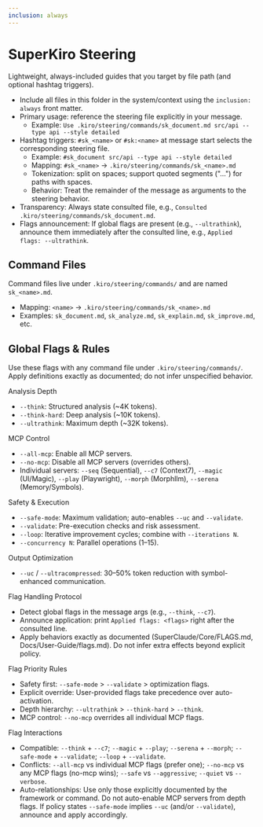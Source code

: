 ```yaml
---
inclusion: always
---
```


# SuperKiro Steering

Lightweight, always-included guides that you target by file path (and optional hashtag triggers).

- Include all files in this folder in the system/context using the `inclusion: always` front matter.
- Primary usage: reference the steering file explicitly in your message.
  - Example: `Use .kiro/steering/commands/sk_document.md src/api --type api --style detailed`
- Hashtag triggers: `#sk_<name>` or `#sk:<name>` at message start selects the corresponding steering file.
  - Example: `#sk_document src/api --type api --style detailed`
  - Mapping: `#sk_<name>` → `.kiro/steering/commands/sk_<name>.md`
  - Tokenization: split on spaces; support quoted segments ("...") for paths with spaces.
  - Behavior: Treat the remainder of the message as arguments to the steering behavior.
- Transparency: Always state consulted file, e.g., `Consulted .kiro/steering/commands/sk_document.md`.
- Flags announcement: If global flags are present (e.g., `--ultrathink`), announce them immediately after the consulted line, e.g., `Applied flags: --ultrathink`.

## Command Files

Command files live under `.kiro/steering/commands/` and are named `sk_<name>.md`.
- Mapping: `<name>` → `.kiro/steering/commands/sk_<name>.md`
- Examples: `sk_document.md`, `sk_analyze.md`, `sk_explain.md`, `sk_improve.md`, etc.

## Global Flags & Rules

Use these flags with any command file under `.kiro/steering/commands/`. Apply definitions exactly as documented; do not infer unspecified behavior.

Analysis Depth
- `--think`: Structured analysis (~4K tokens).
- `--think-hard`: Deep analysis (~10K tokens).
- `--ultrathink`: Maximum depth (~32K tokens).

MCP Control
- `--all-mcp`: Enable all MCP servers.
- `--no-mcp`: Disable all MCP servers (overrides others).
- Individual servers: `--seq` (Sequential), `--c7` (Context7), `--magic` (UI/Magic), `--play` (Playwright), `--morph` (Morphllm), `--serena` (Memory/Symbols).

Safety & Execution
- `--safe-mode`: Maximum validation; auto-enables `--uc` and `--validate`.
- `--validate`: Pre-execution checks and risk assessment.
- `--loop`: Iterative improvement cycles; combine with `--iterations N`.
- `--concurrency N`: Parallel operations (1–15).

Output Optimization
- `--uc` / `--ultracompressed`: 30–50% token reduction with symbol-enhanced communication.

Flag Handling Protocol
- Detect global flags in the message args (e.g., `--think`, `--c7`).
- Announce application: print `Applied flags: <flags>` right after the consulted line.
- Apply behaviors exactly as documented (SuperClaude/Core/FLAGS.md, Docs/User-Guide/flags.md). Do not infer extra effects beyond explicit policy.

Flag Priority Rules
- Safety first: `--safe-mode` > `--validate` > optimization flags.
- Explicit override: User-provided flags take precedence over auto-activation.
- Depth hierarchy: `--ultrathink` > `--think-hard` > `--think`.
- MCP control: `--no-mcp` overrides all individual MCP flags.

Flag Interactions
- Compatible: `--think` + `--c7`; `--magic` + `--play`; `--serena` + `--morph`; `--safe-mode` + `--validate`; `--loop` + `--validate`.
- Conflicts: `--all-mcp` vs individual MCP flags (prefer one); `--no-mcp` vs any MCP flags (no-mcp wins); `--safe` vs `--aggressive`; `--quiet` vs `--verbose`.
- Auto-relationships: Use only those explicitly documented by the framework or command. Do not auto-enable MCP servers from depth flags. If policy states `--safe-mode` implies `--uc` (and/or `--validate`), announce and apply accordingly.

 
